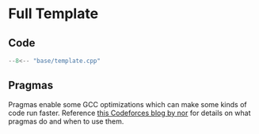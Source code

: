# Full Template

## Code

```cpp title="Full template"
--8<-- "base/template.cpp"
```

## Pragmas

Pragmas enable some GCC optimizations which can make some kinds of code run faster.
Reference [this Codeforces blog by nor](https://codeforces.com/blog/entry/96344) for details on what pragmas do and when to use them.
